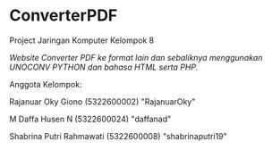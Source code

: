 # ConverterPDF
Project Jaringan Komputer Kelompok 8

*Website Converter PDF ke format lain dan sebaliknya menggunakan UNOCONV PYTHON dan bahasa HTML serta PHP.*

Anggota Kelompok:

Rajanuar Oky Giono (5322600002) "RajanuarOky"

M Daffa Husen N (5322600024) "daffanad"

Shabrina Putri Rahmawati (5322600008) "shabrinaputri19"
